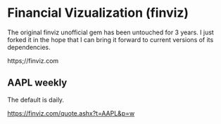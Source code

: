 # Financial Vizualization (finviz)

The original finviz unofficial gem has been untouched for 3 years.  I just forked it in the hope that I can bring it forward to current versions of its dependencies.

https;//finviz.com

## AAPL weekly

The default is daily.

https://finviz.com/quote.ashx?t=AAPL&p=w
